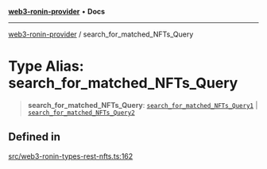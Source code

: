 [**web3-ronin-provider**](../README.md) • **Docs**

***

[web3-ronin-provider](../globals.md) / search\_for\_matched\_NFTs\_Query

# Type Alias: search\_for\_matched\_NFTs\_Query

> **search\_for\_matched\_NFTs\_Query**: [`search_for_matched_NFTs_Query1`](../interfaces/search_for_matched_NFTs_Query1.md) \| [`search_for_matched_NFTs_Query2`](../interfaces/search_for_matched_NFTs_Query2.md)

## Defined in

[src/web3-ronin-types-rest-nfts.ts:162](https://github.com/chuacw/web3-ronin-provider/blob/74865f4cc367fda569b2ea12b7ca079db4fcf0a2/src/web3-ronin-types-rest-nfts.ts#L162)
